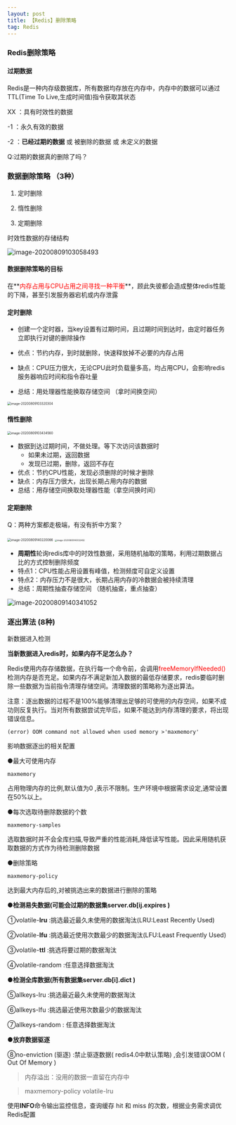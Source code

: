 ```yaml
---
layout: post
title: 【Redis】删除策略
tag: Redis
---
```



### Redis删除策略

#### 过期数据

Redis是一种内存级数据库，所有数据均存放在内存中，内存中的数据可以通过TTL(Time To Live,生成时间值)指令获取其状态 

XX ：具有时效性的数据 

 -1 ：永久有效的数据 

 -2 ：**已经过期的数据** 或 被删除的数据 或 未定义的数据

Q:过期的数据真的删除了吗？

### 数据删除策略 （3种）

1. 定时删除 

2. 惰性删除 
3. 定期删除 

时效性数据的存储结构

![image-20200809103058493](https://gitee.com/XiaoShenKeHeBen/Static/raw/master/image-20200809103058493.png)

#### 数据删除策略的目标 

在**<font color="red">内存占用与CPU占用之间寻找一种平衡</font>**，顾此失彼都会造成整体redis性能的下降，甚至引发服务器宕机或内存泄露 

#### 定时删除

- 创建一个定时器，当key设置有过期时间，且过期时间到达时，由定时器任务立即执行对键的删除操作 

- 优点：节约内存，到时就删除，快速释放掉不必要的内存占用 
- 缺点：CPU压力很大，无论CPU此时负载量多高，均占用CPU，会影响redis服务器响应时间和指令吞吐量 
- 总结：用处理器性能换取存储空间 （拿时间换空间）

<img src="https://gitee.com/XiaoShenKeHeBen/Static/raw/master/image-20200809103320304.png" alt="image-20200809103320304" style="zoom:50%;" />

#### 惰性删除 

<img src="https://gitee.com/XiaoShenKeHeBen/Static/raw/master/image-20200809103434560.png" alt="image-20200809103434560" style="zoom:50%;" />

- 数据到达过期时间，不做处理。等下次访问该数据时 
  - 如果未过期，返回数据 
  - 发现已过期，删除，返回不存在 
- 优点：节约CPU性能，发现必须删除的时候才删除 
- 缺点：内存压力很大，出现长期占用内存的数据 
- 总结：用存储空间换取处理器性能（拿空间换时间）

#### 定期删除

Q：两种方案都走极端，有没有折中方案？ 

<img src="https://gitee.com/XiaoShenKeHeBen/Static/raw/master/image-20200809140220066.png" alt="image-20200809140220066" style="zoom:50%;" />

<img src="https://gitee.com/XiaoShenKeHeBen/Static/raw/master/image-20200809140032492.png" alt="image-20200809140032492" style="zoom:33%;" />

- **周期性**轮询redis库中的时效性数据，采用随机抽取的策略，利用过期数据占比的方式控制删除频度 
- 特点1：CPU性能占用设置有峰值，检测频度可自定义设置 
- 特点2：内存压力不是很大，长期占用内存的冷数据会被持续清理 
- 总结：周期性抽查存储空间 （随机抽查，重点抽查） 

![image-20200809140341052](https://gitee.com/XiaoShenKeHeBen/Static/raw/master/image-20200809140341052.png)

### 逐出算法 (8种)

新数据进入检测 

**当新数据进入redis时，如果内存不足怎么办？** 

Redis使用内存存储数据，在执行每一个命令前，会调用<font color="red">freeMemoryIfNeeded()</font>检测内存是否充足。如果内存不满足新加入数据的最低存储要求，redis要临时删除一些数据为当前指令清理存储空间。清理数据的策略称为逐出算法。 

 注意：逐出数据的过程不是100%能够清理出足够的可使用的内存空间，如果不成功则反复执行。当对所有数据尝试完毕后，如果不能达到内存清理的要求，将出现错误信息。 

```
(error) OOM command not allowed when used memory >'maxmemory' 
```

影响数据逐出的相关配置 

●最大可使用内存

`maxmemory`

占用物理内存的比例,默认值为0 ,表示不限制。生产环境中根据需求设定,通常设置在50%以上。

●每次选取待删除数据的个数

`maxmemory-samples`

选取数据时并不会全库扫描,导致严重的性能消耗,降低读写性能。因此采用随机获取数据的方式作为待检测删除数据

●删除策略

`maxmemory-policy`

达到最大内存后的,对被挑选出来的数据进行删除的策略

**●检测易失数据(可能会过期的数据集server.db[ij.expires )**

①volatile-**lru** :挑选最近最久未使用的数据淘汰(LRU:Least Recently Used)

②volatile-**lfu** :挑选最近使用次数最少的数据淘汰(LFU:Least Frequently Used)

③volatile-**ttl** :挑选将要过期的数据淘汰

④volatile-random :任意选择数据淘汰

**●检测全库数据(所有数据集server.db[i].dict )**

⑤allkeys-lru :挑选最近最久未使用的数据淘汰

⑥allkeys-lfu :挑选最近使用次数最少的数据淘汰

⑦allkeys-random : 任意选择数据淘汰

**●放弃数据驱逐**

⑧no-enviction (驱逐) :禁止驱逐数据( redis4.0中默认策略) ,会引发错误OOM ( Out Of Memory )

> 内存溢出：没用的数据一直留在内存中

> maxmemory-policy volatile-lru

使用**INFO**命令输出监控信息，查询缓存 hit 和 miss 的次数，根据业务需求调优Redis配置 